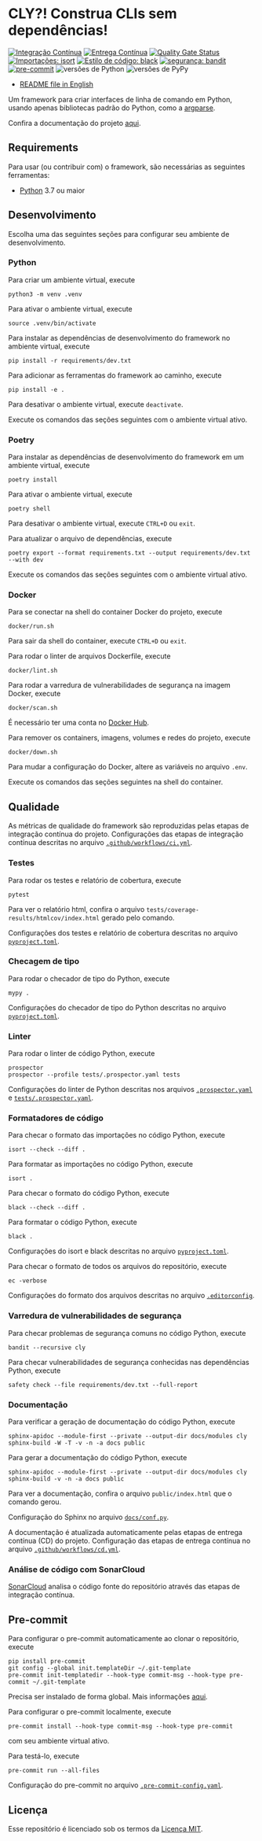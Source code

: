 # CLY?! Construa CLIs sem dependências!

[![Integração Contínua](https://github.com/mateusoliveira43/cly/actions/workflows/ci.yml/badge.svg)](https://github.com/mateusoliveira43/cly/actions)
[![Entrega Contínua](https://github.com/mateusoliveira43/cly/actions/workflows/cd.yml/badge.svg)](https://github.com/mateusoliveira43/cly/actions)
[![Quality Gate Status](https://sonarcloud.io/api/project_badges/measure?project=mateusoliveira43_python-cli-script-template&metric=alert_status)](https://sonarcloud.io/summary/new_code?id=mateusoliveira43_python-cli-script-template)
[![Importações: isort](https://img.shields.io/badge/%20imports-isort-%231674b1?style=flat&labelColor=ef8336)](https://pycqa.github.io/isort/)
[![Estilo de código: black](https://img.shields.io/badge/code%20style-black-000000.svg)](https://github.com/psf/black)
[![segurança: bandit](https://img.shields.io/badge/security-bandit-yellow.svg)](https://github.com/PyCQA/bandit)
[![pre-commit](https://img.shields.io/badge/pre--commit-enabled-brightgreen?logo=pre-commit&logoColor=white)](https://github.com/pre-commit/pre-commit)
![versões de Python](https://img.shields.io/badge/Python-3.7%20|%203.8%20|%203.9%20|%203.10-success)
![versões de PyPy](https://img.shields.io/badge/PyPy-3.8-success)

- [README file in English](../README.md)

Um framework para criar interfaces de linha de comando em Python, usando apenas bibliotecas padrão do Python, como a [argparse](https://docs.python.org/3/library/argparse.html).

Confira a documentação do projeto [aqui](https://mateusoliveira43.github.io/cly/).

## Requirements

Para usar (ou contribuir com) o framework, são necessárias as seguintes ferramentas:

- [Python](https://wiki.python.org/moin/BeginnersGuide/Download) 3.7 ou maior

## Desenvolvimento

Escolha uma das seguintes seções para configurar seu ambiente de desenvolvimento.

### Python

Para criar um ambiente virtual, execute
```
python3 -m venv .venv
```

Para ativar o ambiente virtual, execute
```
source .venv/bin/activate
```

Para instalar as dependências de desenvolvimento do framework no ambiente virtual, execute
```
pip install -r requirements/dev.txt
```

Para adicionar as ferramentas do framework ao caminho, execute
```
pip install -e .
```

Para desativar o ambiente virtual, execute `deactivate`.

Execute os comandos das seções seguintes com o ambiente virtual ativo.

### Poetry

Para instalar as dependências de desenvolvimento do framework em um ambiente virtual, execute
```
poetry install
```

Para ativar o ambiente virtual, execute
```
poetry shell
```
Para desativar o ambiente virtual, execute `CTRL+D` ou `exit`.

Para atualizar o arquivo de dependências, execute
```
poetry export --format requirements.txt --output requirements/dev.txt --with dev
```

Execute os comandos das seções seguintes com o ambiente virtual ativo.

### Docker

Para se conectar na shell do container Docker do projeto, execute
```
docker/run.sh
```
Para sair da shell do container, execute `CTRL+D` ou `exit`.

Para rodar o linter de arquivos Dockerfile, execute
```
docker/lint.sh
```

Para rodar a varredura de vulnerabilidades de segurança na imagem Docker, execute
```
docker/scan.sh
```
É necessário ter uma conta no [Docker Hub](https://hub.docker.com/).

Para remover os containers, imagens, volumes e redes do projeto, execute
```
docker/down.sh
```

Para mudar a configuração do Docker, altere as variáveis no arquivo `.env`.

Execute os comandos das seções seguintes na shell do container.

## Qualidade

As métricas de qualidade do framework são reproduzidas pelas etapas de integração contínua do projeto. Configurações das etapas de integração contínua descritas no arquivo [`.github/workflows/ci.yml`](../.github/workflows/ci.yml).

### Testes

Para rodar os testes e relatório de cobertura, execute
```
pytest
```

Para ver o relatório html, confira o arquivo `tests/coverage-results/htmlcov/index.html` gerado pelo comando.

Configurações dos testes e relatório de cobertura descritas no arquivo [`pyproject.toml`](../pyproject.toml).

### Checagem de tipo

Para rodar o checador de tipo do Python, execute
```
mypy .
```

Configurações do checador de tipo do Python descritas no arquivo [`pyproject.toml`](../pyproject.toml).

### Linter

Para rodar o linter de código Python, execute
```
prospector
prospector --profile tests/.prospector.yaml tests
```

Configurações do linter de Python descritas nos arquivos [`.prospector.yaml`](../.prospector.yaml) e [`tests/.prospector.yaml`](../tests/.prospector.yaml).

### Formatadores de código

Para checar o formato das importações no código Python, execute
```
isort --check --diff .
```

Para formatar as importações no código Python, execute
```
isort .
```

Para checar o formato do código Python, execute
```
black --check --diff .
```

Para formatar o código Python, execute
```
black .
```

Configurações do isort e black descritas no arquivo [`pyproject.toml`](../pyproject.toml).

Para checar o formato de todos os arquivos do repositório, execute
```
ec -verbose
```

Configurações do formato dos arquivos descritas no arquivo [`.editorconfig`](../.editorconfig).

### Varredura de vulnerabilidades de segurança

Para checar problemas de segurança comuns no código Python, execute
```
bandit --recursive cly
```

Para checar vulnerabilidades de segurança conhecidas nas dependências Python, execute
```
safety check --file requirements/dev.txt --full-report
```

### Documentação

Para verificar a geração de documentação do código Python, execute
```
sphinx-apidoc --module-first --private --output-dir docs/modules cly
sphinx-build -W -T -v -n -a docs public
```

Para gerar a documentação do código Python, execute
```
sphinx-apidoc --module-first --private --output-dir docs/modules cly
sphinx-build -v -n -a docs public
```
Para ver a documentação, confira o arquivo `public/index.html` que o comando gerou.

Configuração do Sphinx no arquivo [`docs/conf.py`](conf.py).

A documentação é atualizada automaticamente pelas etapas de entrega contínua (CD) do projeto. Configuração das etapas de entrega contínua no arquivo [`.github/workflows/cd.yml`](../.github/workflows/cd.yml).

### Análise de código com SonarCloud

[SonarCloud](https://sonarcloud.io/) analisa o código fonte do repositório através das etapas de integração contínua.

## Pre-commit

Para configurar o pre-commit automaticamente ao clonar o repositório, execute
```
pip install pre-commit
git config --global init.templateDir ~/.git-template
pre-commit init-templatedir --hook-type commit-msg --hook-type pre-commit ~/.git-template
```
Precisa ser instalado de forma global. Mais informações [aqui](https://pre-commit.com/#automatically-enabling-pre-commit-on-repositories).

Para configurar o pre-commit localmente, execute
```
pre-commit install --hook-type commit-msg --hook-type pre-commit
```
com seu ambiente virtual ativo.

Para testá-lo, execute
```
pre-commit run --all-files
```

Configuração do pre-commit no arquivo [`.pre-commit-config.yaml`](../.pre-commit-config.yaml).

## Licença

Esse repositório é licenciado sob os termos da [Licença MIT](LICENSE).
